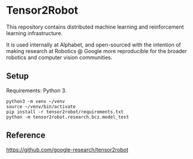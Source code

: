 # Tensor2Robot

This repository contains distributed machine learning and reinforcement learning
infrastructure.

It is used internally at Alphabet, and open-sourced with the intention of making
research at Robotics @ Google more reproducible for the broader robotics and
computer vision communities.

## Setup

Requirements: Python 3.

```
python3 -m venv ~/venv
source ~/venv/bin/activate
pip install -r tensor2robot/requirements.txt
python -m tensor2robot.research.bcz.model_test

```

## Reference
https://github.com/google-research/tensor2robot

